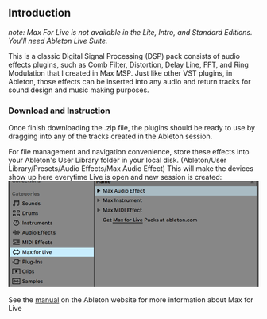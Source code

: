 ## Introduction
*note: Max For Live is not available in the Lite, Intro, and Standard Editions. You'll need Ableton Live Suite.*

This is a classic Digital Signal Processing (DSP) pack consists of audio effects plugins, such as Comb Filter, Distortion, Delay Line, FFT, and Ring Modulation that I created in Max MSP. Just like other VST plugins, in Ableton, those effects can be inserted into any audio and return tracks for sound design and music making purposes. 

### Download and Instruction
Once finish downloading the .zip file, the plugins should be ready to use by dragging into any of the tracks created in the Ableton session. 

For file management and navigation convenience, store these effects into your Ableton's User Library folder in your local disk. (Ableton/User Library/Presets/Audio Effects/Max Audio Effect)
This will make the devices show up here everytime Live is open and new session is created:
![](./MaxforLive.png)

See the [manual](https://www.ableton.com/en/manual/max-for-live/) on the Ableton website for more information about Max for Live
